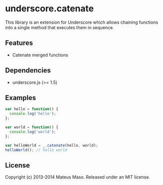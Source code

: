 underscore.catenate
===================

This library is an extension for Underscore which allows chaining functions into a single method that executes them in sequence.

## Features

* Catenate merged functions

## Dependencies

* underscore.js (>= 1.5)

## Examples

```javascript
var hello = function() {
  console.log('hello');
};

var world = function() {
  console.log('world');
};

var helloWorld = _.catenate(hello, world);
helloWorld(); // hello world
```

## License

Copyright (c) 2013-2014 Mateus Maso. Released under an MIT license.
